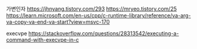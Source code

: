 가변인자
https://jhnyang.tistory.com/293
https://mryeo.tistory.com/25
https://learn.microsoft.com/en-us/cpp/c-runtime-library/reference/va-arg-va-copy-va-end-va-start?view=msvc-170

execvpe
https://stackoverflow.com/questions/28313542/executing-a-command-with-execvpe-in-c